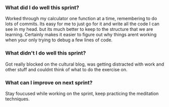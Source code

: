 ### What did I do well this sprint?

Worked through my calculator one function at a time, remembering to do lots of commits. Its easy for me to just go for it and write all the code I can see in my head. but its much better to keep to the structure that we are learning. Certainly makes it easier to figure out why things arent working when your only trying to debug a few lines of code.

### What didn't I do well this sprint?

Got really blocked on the cultural blog, was getting distracted with work and other stuff and couldnt think of what to do the exercise on. 

### What can I improve on next sprint?

Stay foucused while working on the sprint, keep practicing the meditation techniques.

